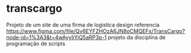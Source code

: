 # transcargo
Projeto de um site de uma firma de logistica
design referencia https://www.figma.com/file/Qv6EYFZHOzA6JN8oCMQEFx/TransCargo?node-id=1%3A3&t=4wAyyliYiQ5aRP3p-1
projeto da disciplina de programação de scripts
